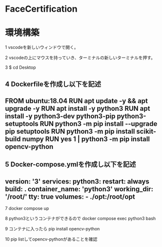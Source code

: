 # FaceCertification

#  環境構築
1 vscodeを新しいウィンドウで開く。

2 vscodeの上にマウスを持っていき、ターミナルの新しいターミナルを押す。

3 $ cd Desktop

4 Dockerfileを作成し以下を記述
 ----------------------------
 FROM ubuntu:18.04
 RUN apt update -y && apt upgrade -y
 RUN apt install -y python3
 RUN apt install -y python3-dev python3-pip python3-setuptools 
 RUN python3 -m pip install --upgrade pip setuptools
 RUN python3 -m pip install scikit-build numpy 
 RUN yes 1 | python3 -m pip install opencv-python
 ----------------------------

5 Docker-compose.ymlを作成し以下を記述 
 ----------------------------
 version: '3'
services:
  python3:
    restart: always
    build: .
    container_name: 'python3'
    working_dir: '/root/'
    tty: true
    volumes:
      - ./opt:/root/opt
 ----------------------------

7 docker compose up

8 python3というコンテナができるので docker compose exec python3 bash

9 コンテナに入ったら pip install opencv-python

10 pip listしてopencv-pythonがあることを確認 